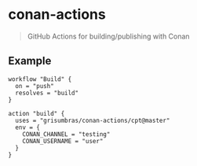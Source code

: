 # conan-actions

> GitHub Actions for building/publishing with Conan

## Example

```
workflow "Build" {
  on = "push"
  resolves = "build"
}

action "build" {
  uses = "grisumbras/conan-actions/cpt@master"
  env = {
    CONAN_CHANNEL = "testing"
    CONAN_USERNAME = "user"
  }
}
```
